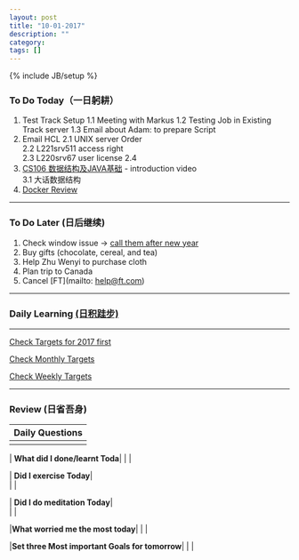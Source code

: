 ```yaml
---
layout: post
title: "10-01-2017"
description: ""
category: 
tags: []
---
```

{% include JB/setup %}


### To Do Today（一日躬耕）

1. Test Track Setup 
	1.1 Meeting with Markus 
	1.2 Testing Job in Existing Track server 
	1.3 Email about Adam: to prepare Script
2. Email HCL 
	2.1 UNIX server Order  
	2.2 L221srv511 access right  
	2.3 L220srv67 user license 
	2.4  
3. [CS106 数据结构及JAVA基础](https://www.bittiger.io/livecourses/9jfxfp77uQm5ZTMJJ) - introduction video <br />
	3.1  大话数据结构 
4. [Docker Review](https://github.com/wsargent/docker-cheat-sheet)

---

### To Do Later (日后继续) 
1. Check window issue -> [call them after new year](http://neil526.tripod.com/)
2. Buy gifts (chocolate, cereal, and tea)
3. Help Zhu Wenyi to purchase cloth 
5. Plan trip to Canada
6. Cancel [FT](mailto: help@ft.com)

---

### Daily Learning [(日积跬步)](https://yitianxu.github.io/2017/01/05/learning-summary)


---

[Check Targets for 2017 first](https://yitianxu.github.io/2016/12/30/resolution-for-2017)

[Check Monthly Targets](https://yitianxu.github.io/pages/monthly%20targets/Monthly)

[Check Weekly Targets](https://yitianxu.github.io/pages/weekly%20targets/Weekly%20Targets) 

---

### Review (日省吾身)

| Daily Questions                   |                                           
|:----------------------------------|
|                                   |

| **What did I done/learnt Toda**| 
|    |

| **Did I exercise Today**|          
|     |

| **Did I do meditation Today**|          
|     |

|**What worried me the most today**|
|                                |

|**Set three Most important Goals for tomorrow**|
|                                        |
